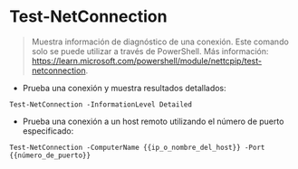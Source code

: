 # Test-NetConnection

> Muestra información de diagnóstico de una conexión.
> Este comando solo se puede utilizar a través de PowerShell.
> Más información: <https://learn.microsoft.com/powershell/module/nettcpip/test-netconnection>.

- Prueba una conexión y muestra resultados detallados:

`Test-NetConnection -InformationLevel Detailed`

- Prueba una conexión a un host remoto utilizando el número de puerto especificado:

`Test-NetConnection -ComputerName {{ip_o_nombre_del_host}} -Port {{número_de_puerto}}`
